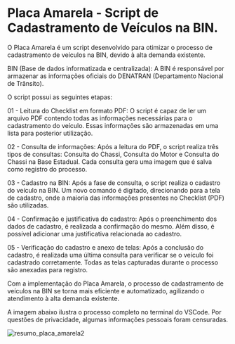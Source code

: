 # Placa Amarela - Script de Cadastramento de Veículos na BIN.

O Placa Amarela é um script desenvolvido para otimizar o processo de cadastramento de veículos na BIN, devido à alta demanda existente.

BIN (Base de dados informatizada e centralizada): A BIN é responsável por armazenar as informações oficiais do DENATRAN (Departamento Nacional de Trânsito).

O script possui as seguintes etapas:

01 - Leitura do Checklist em formato PDF: O script é capaz de ler um arquivo PDF contendo todas as informações necessárias para o cadastramento do veículo. Essas informações são armazenadas em uma lista para posterior utilização.

02 - Consulta de informações: Após a leitura do PDF, o script realiza três tipos de consultas: Consulta do Chassi, Consulta do Motor e Consulta do Chassi na Base Estadual. Cada consulta gera uma imagem que é salva como registro do processo.

03 - Cadastro na BIN: Após a fase de consulta, o script realiza o cadastro do veículo na BIN. Um novo comando é digitado, direcionando para a tela de cadastro, onde a maioria das informações presentes no Checklist (PDF) são utilizadas.

04 - Confirmação e justificativa do cadastro: Após o preenchimento dos dados de cadastro, é realizada a confirmação do mesmo. Além disso, é possível adicionar uma justificativa relacionada ao cadastro.

05 - Verificação do cadastro e anexo de telas: Após a conclusão do cadastro, é realizada uma última consulta para verificar se o veículo foi cadastrado corretamente. Todas as telas capturadas durante o processo são anexadas para registro.

Com a implementação do Placa Amarela, o processo de cadastramento de veículos na BIN se torna mais eficiente e automatizado, agilizando o atendimento à alta demanda existente.

A imagem abaixo ilustra o processo completo no terminal do VSCode. Por questões de privacidade, algumas informações pessoais foram censuradas.

![resumo_placa_amarela2](https://github.com/DevLucasFontoura/Placa_Amarela/assets/129316526/1250a71d-c954-42cd-a2e0-aeb2bee6f922)


